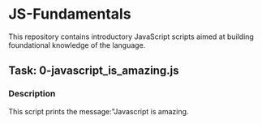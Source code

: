 # JS-Fundamentals

This repository contains introductory JavaScript scripts aimed at building foundational knowledge of the language.

## Task: 0-javascript_is_amazing.js

### Description

This script prints the message:"Javascript is amazing.

